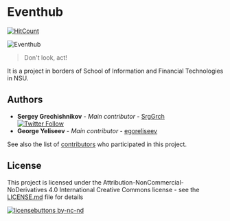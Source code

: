 # Eventhub 

[![HitCount](http://hits.dwyl.io/blurtech/EventSharingAPP.svg)](http://hits.dwyl.io/blurtech/EventSharingAPP)

![Eventhub](https://pp.userapi.com/c623900/v623900143/173e46/ROGLCdEmR3s.jpg)  

> Don't look, act!  

It is a project in borders of School of Information and Financial Technologies in NSU.

## Authors

* **Sergey Grechishnikov** - *Main contributor* - [SrgGrch](https://github.com/SrgGrch)  
[![Twitter Follow](https://img.shields.io/twitter/follow/SrgGrch.svg?style=social&label=Follow)](https://twitter.com/SrgGrch)  
* **George Yeliseev** - *Main contributor* - [egoreliseev](https://github.com/egoreliseev)  

See also the list of [contributors](https://github.com/blurtech/EventSharingAPP/contributors) who participated in this project.

## License

This project is licensed under the Attribution-NonCommercial-NoDerivatives 4.0 International Creative Commons license - see the [LICENSE.md](LICENSE.md) file for details  

[![licensebuttons by-nc-nd](https://licensebuttons.net/l/by-nc-nd/3.0/88x31.png)](https://creativecommons.org/licenses/by-nc-nd/4.0)  
